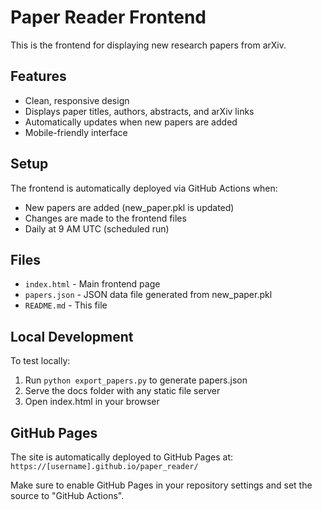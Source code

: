 # Paper Reader Frontend

This is the frontend for displaying new research papers from arXiv.

## Features

- Clean, responsive design
- Displays paper titles, authors, abstracts, and arXiv links
- Automatically updates when new papers are added
- Mobile-friendly interface

## Setup

The frontend is automatically deployed via GitHub Actions when:
- New papers are added (new_paper.pkl is updated)
- Changes are made to the frontend files
- Daily at 9 AM UTC (scheduled run)

## Files

- `index.html` - Main frontend page
- `papers.json` - JSON data file generated from new_paper.pkl
- `README.md` - This file

## Local Development

To test locally:
1. Run `python export_papers.py` to generate papers.json
2. Serve the docs folder with any static file server
3. Open index.html in your browser

## GitHub Pages

The site is automatically deployed to GitHub Pages at:
`https://[username].github.io/paper_reader/`

Make sure to enable GitHub Pages in your repository settings and set the source to "GitHub Actions".